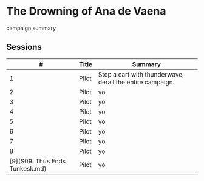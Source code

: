 # The Drowning of Ana de Vaena

campaign summary

## Sessions

| # | Title | Summary | 
| --- | --- | --- |
| 1 | Pilot | Stop a cart with thunderwave, derail the entire campaign. | 
| 2 | Pilot | yo | 
| 3 | Pilot | yo | 
| 4 | Pilot | yo | 
| 5 | Pilot | yo | 
| 6 | Pilot | yo | 
| 7 | Pilot | yo | 
| 8 | Pilot | yo | 
| [9](S09: Thus Ends Tunkesk.md) | Pilot | yo | 
